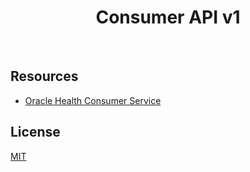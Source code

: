 <h1 align="center">Consumer API v1</h1>

<p align="center">
    <a href="">
        <img src="https://img.shields.io/badge/license-mit-white?style=flat&logo=github"  alt="" /></a>
    <a href="">
        <img src="https://img.shields.io/badge/status-backlog-lightgray?style=flat&logo=github"  alt="" /></a>
</p>

## Resources

- [Oracle Health Consumer Service](https://docs.healtheintent.com/#identity)

## License

[MIT](LICENSE.md)
